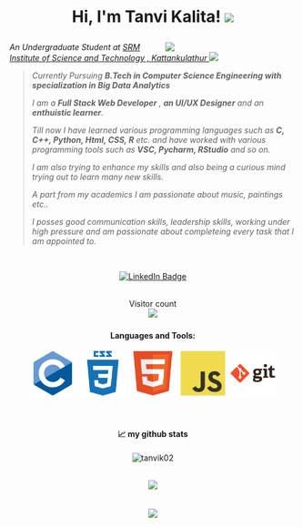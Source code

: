 <!-- 👋 Hi, I’m @tanvik02
- 👀 I’m interested in ...
- 🌱 I’m currently learning ...
- 💞️ I’m looking to collaborate on ...
- 📫 How to reach me ...
-->
<!---
tanvik02/tanvik02 is a ✨ special ✨ repository because its `README.md` (this file) appears on your GitHub profile.
You can click the Preview link to take a look at your changes.
--->

<h1><p align="center">  Hi, I'm Tanvi Kalita! <img src="https://media.giphy.com/media/mGcNjsfWAjY5AEZNw6/giphy.gif" width="50"></h2>
<img align='right' src="https://media.giphy.com/media/ieyl9zmCjO4b4t6qoY/giphy.gif" width="230">

<p><em>An Undergraduate Student at <a href="https://www.srmist.edu.in/">SRM Institute of Science and Technology , Kattankulathur  </a><img src="https://media.giphy.com/media/fYSnHlufseco8Fh93Z/giphy.gif" width="30"></br></a>

>Currently Pursuing **B.Tech in Computer Science Engineering with specialization in Big Data Analytics**<br>
>
>I am a **Full Stack Web Developer** , **an UI/UX Designer** and an **enthuistic learner**. <br />
>
>Till now I have learned various programming languages such as **C, C++, Python, Html, CSS, R** etc. and have worked with various programming tools such as **VSC, Pycharm, RStudio** and so on.<br />
>
>I am also trying to enhance my skills and also being a curious mind trying out to learn many new skills.<br />
>
>A part from my academics I am passionate about music, paintings etc..<br />
>
>I posses good communication skills, leadership skills, working under high pressure and am passionate about completeing every task that I am appointed to.<br />
>

</em></p>
<br>

<div id="badges" align="center">
  <a href="https://www.linkedin.com/in/tanvi-k-01rk2002/">
    <img src="https://img.shields.io/badge/LinkedIn-blue?style=for-the-badge&logo=linkedin&logoColor=white" alt="LinkedIn Badge"/>
  </a>
  <!--
  <a href="your-youtube-URL">
    <img src="https://img.shields.io/badge/YouTube-red?style=for-the-badge&logo=youtube&logoColor=white" alt="Youtube Badge"/>
  </a>
  
  <a href="your-twitter-URL">
    <img src="https://img.shields.io/badge/Twitter-blue?style=for-the-badge&logo=twitter&logoColor=white" alt="Twitter Badge"/>
  </a>
</div>
-->
  <br><br>
<p align="center"> 
  Visitor count<br>
  <img src="https://profile-counter.glitch.me/sagar-viradiya/count.svg" />
</p>
<h4>Languages and Tools:</h4>


<div>
  <img src="https://github.com/devicons/devicon/blob/master/icons/c/c-original.svg" title="C" alt="C" width="80" height="80"/>&nbsp;
  <img src="https://github.com/devicons/devicon/blob/master/icons/css3/css3-plain-wordmark.svg"  title="CSS3" alt="CSS" width="80" height="80"/>&nbsp;
  <img src="https://github.com/devicons/devicon/blob/master/icons/html5/html5-original.svg" title="HTML5" alt="HTML" width="80" height="80"/>&nbsp;
  <img src="https://github.com/devicons/devicon/blob/master/icons/javascript/javascript-original.svg" title="JavaScript" alt="JavaScript" width="80" height="80"/>&nbsp;
  <img src="https://github.com/devicons/devicon/blob/master/icons/git/git-original-wordmark.svg" title="Git" **alt="Git" width="80" height="80"/>
   
</div>

<br>

<br>
<h4>📈 my github stats</h2>

<p align="center"> <img src="https://github-readme-stats.vercel.app/api?username=tanvik02&show_icons=true&theme=gotham" alt="tanvik02" />
  
<br>
<br>
  <p align="center"> <img src="http://github-readme-streak-stats.herokuapp.com?user=tanvik02&theme=dark" />
    
<br>
<br>
   <p align="center"> <img src="https://github-readme-stats.vercel.app/api/top-langs/?username=tanvik02&theme=dark&hide_border=false&include_all_commits=false&count_private=false&layout=compact" />
    
  
   


